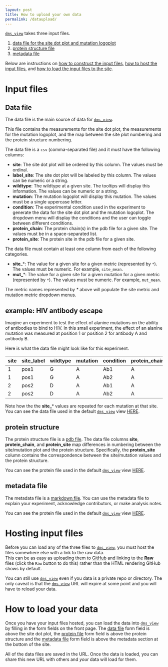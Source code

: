 ```yaml
---
layout: post
title: How to upload your own data
permalink: /dataupload/
---
```


<a href="https://dms-view.github.io" target="_blank">`dms_view`</a> takes three input files.
1. [data file for the site dot plot and mutation logoplot](#data-file)
2. [protein structure file ](#protein-structure)
3. [metadata file](#metatdata-file)

Below are instructions on [how to construct the input files](#input-files), [how to host the input files](#hosting-input-files), and [how to load the input files to the site](#how-to-load-your-data).

# Input files

## Data file

The data file is the main source of data for <a href="https://dms-view.github.io" target="_blank">`dms_view`</a>.

This file contains the measurements for the site dot plot, the measurements for the mutation logoplot, and the map between the site plot numbering and the protein structure numbering.

The data file is a `csv` (comma-separated file) and it must have the following columns:
* **site**: The site dot plot will be ordered by this column. The values must be ordinal.  
* **label_site**: The site dot plot will be labeled by this column. The values can be numeric or a string.
* **wildtype**: The wildtype at a given site. The tooltips will display this information. The values can be numeric or a string.
* **mutation**: The mutation logoplot will display this mutation. The values must be a single uppercase letter.
* **condition**: The experimental condition used in the experiment to generate the data for the site dot plot and the mutation logoplot. The dropdown menu will display the conditions and the user can toggle between different conditions.
* **protein_chain**: The protein chain(s) in the pdb file for a given site. The values must be in a space-separated list.
* **protein_site**: The protein site in the pdb file for a given site.

The data file must contain at least one column from each of the following categories.

* **site_***: The value for a given site for a given metric (represented by `*`). The values must be numeric. For example, `site_mean`.
* **mut_***: The value for a given site for a given mutation for a given metric (represented by `*`). The values must be numeric. For example, `mut_mean`.  

The metric names represented by _*_ above will populate the site metric and mutation metric dropdown menus.

## example: HIV antibody escape

Imagine an experiment to test the effect of alanine mutations on the ability of antibodies to bind to HIV.
In this small experiment, the effect of an alanine mutation was measured at position 1 or position 2 for antibody A and antibody B.

Here is what the data file might look like for this experiment.  

site|site_label|wildtype|mutation|condition|protein_chain|protein_site|mut_max|mut_mean|site_median|
---|---|---|---|---|---|---|---|---|---|
1|pos1|G|A|Ab1|A|27|5|3.5|7
1|pos1|G|A|Ab2|A|27|0|0|7
2|pos2|D|A|Ab1|A|27|0|0|45
2|pos2|D|A|Ab2|A|27|100|50|45

Note how the the **site_*** values are repeated for each mutation at that site.
You can see the data file used in the default <a href="https://dms-view.github.io" target="_blank">`dms_view`</a> view <a href="https://raw.githubusercontent.com/dms-view/dms-view.github.io/master/flu_dms-view.csv" target="_blank">HERE</a>.

## protein structure

The protein structure file is a [pdb file](https://en.wikipedia.org/wiki/Protein_Data_Bank_(file_format)).
The data file columns **site**, **protein_chain**,  and **protein_site** map differences in numbering between the site/mutation plot and the protein structure.
Specifically, the **protein_site** column contains the correspondence between the site/mutation values and the protein structure.

You can see the protein file used in the default <a href="https://dms-view.github.io" target="_blank">`dms_view`</a> view [HERE](https://raw.githubusercontent.com/dms-view/dms-view.github.io/master/4O5N_trimer.pdb).

## metadata file

The metadata file is a [markdown file](https://github.com/adam-p/markdown-here/wiki/Markdown-Cheatsheet).
You can use the metadata file to explain your experiment, acknowledge contributors, or make analysis notes.

You can see the protein file used in the default <a href="https://dms-view.github.io" target="_blank">`dms_view`</a> view [HERE](https://github.com/dms-view/dms-view.github.io/blob/master/lee2019mapping.md).

# Hosting input files

Before you can load any of the three files to <a href="https://dms-view.github.io" target="_blank">`dms_view`</a>, you must host the files somewhere else with a link to the raw data.  
This can be as easy as uploading them to [GitHub](https://github.com/) and linking to the **Raw** files (click the `Raw` button to do this) rather than the HTML rendering GitHub shows by default.

You can still use <a href="https://dms-view.github.io" target="_blank">`dms_view`</a> even if you data is a private repo or directory.
The only caveat is that the <a href="https://dms-view.github.io" target="_blank">`dms_view`</a> URL will expire at some point and you will have to reload your data.

# How to load your data

Once you have your input files hosted, you can load the data into <a href="https://dms-view.github.io" target="_blank">`dms_view`</a> by filling in the form fields on the front page.
The [data file](#data-file) form field is above the site dot plot, the [protein file](#protein-structure) form field is above the protein structure and the [metadata file](#metadata-file) form field is above the metadata section at the bottom of the site.

All of the data files are saved in the URL.
Once the data is loaded, you can share this new URL with others and _your_ data will load for them.  

